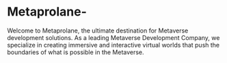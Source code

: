 # Metaprolane-
Welcome to Metaprolane, the ultimate destination for Metaverse development solutions. As a leading Metaverse Development Company, we specialize in creating immersive and interactive virtual worlds that push the boundaries of what is possible in the Metaverse.
